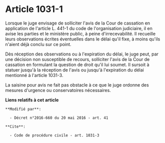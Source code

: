 # Article 1031-1

Lorsque le juge envisage de solliciter l'avis de la Cour de cassation en application de l'article L. 441-1 du code de
l'organisation judiciaire, il en avise les parties et le ministère public, à peine d'irrecevabilité. Il recueille leurs
observations écrites éventuelles dans le délai qu'il fixe, à moins qu'ils n'aient déjà conclu sur ce point. 

Dès réception des observations ou à l'expiration du délai, le juge peut, par une décision non susceptible de recours,
solliciter l'avis de la Cour de cassation en formulant la question de droit qu'il lui soumet. Il sursoit à statuer jusqu'à la
réception de l'avis ou jusqu'à l'expiration du délai mentionné à l'article 1031-3. 

La saisine pour avis ne fait pas obstacle à ce que le juge ordonne des mesures d'urgence ou conservatoires nécessaires.

**Liens relatifs à cet article**

	**Modifié par**:

	  - Décret n°2016-660 du 20 mai 2016 - art. 41

	**Cite**:

	  - Code de procédure civile - art. 1031-3
